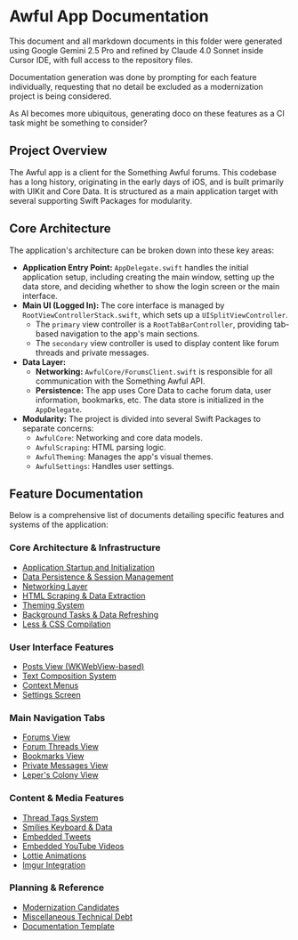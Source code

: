 # Awful App Documentation

This document and all markdown documents in this folder were generated using Google Gemini 2.5 Pro and refined by Claude 4.0 Sonnet inside Cursor IDE, with full access to the repository files.

Documentation generation was done by prompting for each feature individually, requesting that no detail be excluded as a modernization project is being considered. 

As AI becomes more ubiquitous, generating doco on these features as a CI task might be something to consider?

## Project Overview

The Awful app is a client for the Something Awful forums. This codebase has a long history, originating in the early days of iOS, and is built primarily with UIKit and Core Data. It is structured as a main application target with several supporting Swift Packages for modularity.

## Core Architecture

The application's architecture can be broken down into these key areas:

- **Application Entry Point:** `AppDelegate.swift` handles the initial application setup, including creating the main window, setting up the data store, and deciding whether to show the login screen or the main interface.
- **Main UI (Logged In):** The core interface is managed by `RootViewControllerStack.swift`, which sets up a `UISplitViewController`.
    - The `primary` view controller is a `RootTabBarController`, providing tab-based navigation to the app's main sections.
    - The `secondary` view controller is used to display content like forum threads and private messages.
- **Data Layer:**
    - **Networking:** `AwfulCore/ForumsClient.swift` is responsible for all communication with the Something Awful API.
    - **Persistence:** The app uses Core Data to cache forum data, user information, bookmarks, etc. The data store is initialized in the `AppDelegate`.
- **Modularity:** The project is divided into several Swift Packages to separate concerns:
    - `AwfulCore`: Networking and core data models.
    - `AwfulScraping`: HTML parsing logic.
    - `AwfulTheming`: Manages the app's visual themes.
    - `AwfulSettings`: Handles user settings.

## Feature Documentation

Below is a comprehensive list of documents detailing specific features and systems of the application:

### Core Architecture & Infrastructure
- [Application Startup and Initialization](AppStartup.md)
- [Data Persistence & Session Management](Persistence.md)
- [Networking Layer](Networking.md)
- [HTML Scraping & Data Extraction](Scraping.md)
- [Theming System](Theming.md)
- [Background Tasks & Data Refreshing](BackgroundTasks.md)
- [Less & CSS Compilation](Less.md)

### User Interface Features
- [Posts View (WKWebView-based)](PostsView.md)
- [Text Composition System](Composition.md)
- [Context Menus](ContextMenus.md)
- [Settings Screen](Settings.md)

### Main Navigation Tabs
- [Forums View](ForumsView.md)
- [Forum Threads View](ForumThreadsView.md)
- [Bookmarks View](Bookmarks.md)
- [Private Messages View](Messages.md)
- [Leper's Colony View](LepersColony.md)

### Content & Media Features
- [Thread Tags System](ThreadTags.md)
- [Smilies Keyboard & Data](Smilies.md)
- [Embedded Tweets](Tweets.md)
- [Embedded YouTube Videos](YouTube.md)
- [Lottie Animations](Lotties.md)
- [Imgur Integration](Imgur.md)

### Planning & Reference
- [Modernization Candidates](ModernizationCandidates.md)
- [Miscellaneous Technical Debt](Miscellaneous.md)
- [Documentation Template](Template.md) 